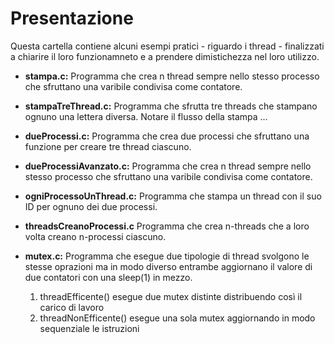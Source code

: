 # Presentazione
Questa cartella contiene alcuni esempi pratici - riguardo i thread - finalizzati a chiarire il loro funzionamneto e a prendere dimistichezza nel loro utilizzo.


- __stampa.c:__ Programma che crea n thread sempre nello stesso processo che sfruttano una varibile condivisa come contatore.

- __stampaTreThread.c:__ Programma che sfrutta tre threads che stampano ognuno una lettera diversa. Notare il flusso della stampa ...

- __dueProcessi.c:__ Programma che crea due processi che sfruttano una funzione per creare tre thread ciascuno.

- __dueProcessiAvanzato.c:__ Programma che crea n thread sempre nello stesso processo che sfruttano una varibile condivisa come contatore.

- __ogniProcessoUnThread.c:__ Programma che stampa un thread con il suo ID per ognuno dei due processi.

- __threadsCreanoProcessi.c__ Programma che crea n-threads che a loro volta creano n-processi ciascuno.

- __mutex.c:__ Programma che esegue due tipologie di thread svolgono le stesse oprazioni ma in modo diverso
entrambe aggiornano il valore di due contatori con una sleep(1) in mezzo. 
    1. threadEfficente() esegue due mutex distinte distribuendo così il carico di lavoro
    2. threadNonEfficente() esegue una sola mutex aggiornando in modo sequenziale le istruzioni